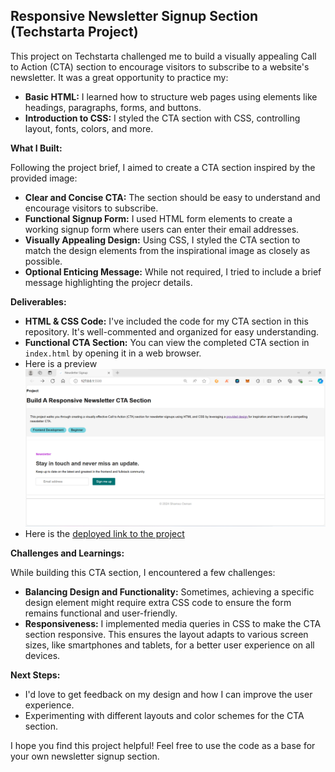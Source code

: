 ## Responsive Newsletter Signup Section (Techstarta Project)

This project on Techstarta challenged me to build a visually appealing Call to Action (CTA) section to encourage visitors to subscribe to a website's newsletter. It was a great opportunity to practice my:

* **Basic HTML:** I learned how to structure web pages using elements like headings, paragraphs, forms, and buttons.
* **Introduction to CSS:** I styled the CTA section with CSS, controlling layout, fonts, colors, and more.

**What I Built:**

Following the project brief, I aimed to create a CTA section inspired by the provided image:

* **Clear and Concise CTA:** The section should be easy to understand and encourage visitors to subscribe.
* **Functional Signup Form:** I used HTML form elements to create a working signup form where users can enter their email addresses.
* **Visually Appealing Design:** Using CSS, I styled the CTA section to match the design elements from the inspirational image as closely as possible.
* **Optional Enticing Message:** While not required, I tried to include a brief message highlighting the projecr details.

**Deliverables:**

* **HTML & CSS Code:** I've included the code for my CTA section in this repository. It's well-commented and organized for easy understanding.
* **Functional CTA Section:** You can view the completed CTA section in `index.html` by opening it in a web browser.
* Here is a preview !["demo"](demo.png)
* Here is the [deployed link to the project](https://s-osman4.github.io/TechStarta-CTA) 

**Challenges and Learnings:**

While building this CTA section, I encountered a few challenges:

* **Balancing Design and Functionality:** Sometimes, achieving a specific design element might require extra CSS code to ensure the form remains functional and user-friendly.
* **Responsiveness:**  I implemented media queries in CSS to make the CTA section responsive. This ensures the layout adapts to various screen sizes, like smartphones and tablets, for a better user experience on all devices. 

**Next Steps:**

* I'd love to get feedback on my design and how I can improve the user experience.
* Experimenting with different layouts and color schemes for the CTA section.


I hope you find this project helpful! Feel free to use the code as a base for your own newsletter signup section.
